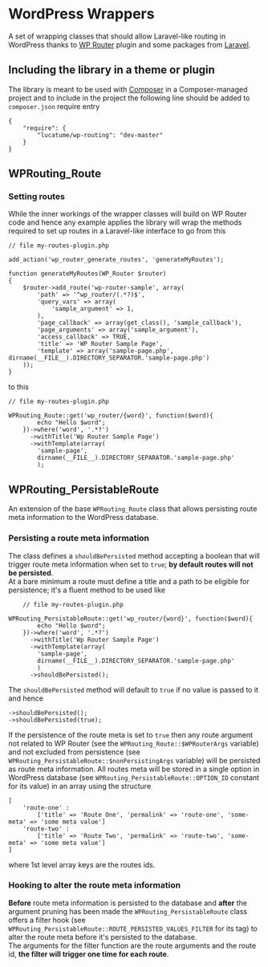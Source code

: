 # WordPress Wrappers

A set of wrapping classes that should allow Laravel-like routing in WordPress thanks to [WP Router](https://wordpress.org/plugins/wp-router/) plugin and some packages from [Laravel](http://laravel.com/).

## Including the library in a theme or plugin
The library is meant to be used with [Composer](https://getcomposer.org/) in a Composer-managed project and to include in the project the following line should be added to <code>composer.json</code> require entry

    {
        "require": {
            "lucatume/wp-routing": "dev-master"
        }
    } 

## WPRouting_Route

### Setting routes
While the inner workings of the wrapper classes will build on WP Router code and hence any example applies the library will wrap the methods required to set up routes in a Laravel-like interface to go from this

    // file my-routes-plugin.php

    add_action('wp_router_generate_routes', 'generateMyRoutes');

    function generateMyRoutes(WP_Router $router)
    {
        $router->add_route('wp-router-sample', array(
            'path' => '^wp_router/(.*?)$',
            'query_vars' => array(
                'sample_argument' => 1,
            ),
            'page_callback' => array(get_class(), 'sample_callback'),
            'page_arguments' => array('sample_argument'),
            'access_callback' => TRUE,
            'title' => 'WP Router Sample Page',
            'template' => array('sample-page.php', dirname(__FILE__).DIRECTORY_SEPARATOR.'sample-page.php')
        ));
    }

to this

    // file my-routes-plugin.php

    WPRouting_Route::get('wp_router/{word}', function($word){
            echo "Hello $word";
        })->where('word', '.*?')
          ->withTitle('Wp Router Sample Page')
          ->withTemplate(array(
            'sample-page',
            dirname(__FILE__).DIRECTORY_SEPARATOR.'sample-page.php'
            );

## WPRouting_PersistableRoute
An extension of the base `WPRouting_Route` class that allows persisting route meta information to the WordPress database.

### Persisting a route meta information
The class defines a `shouldBePersisted` method accepting a boolean that will trigger route meta information when set to `true`; **by default routes will not be persisted**.  
At a bare minimum a route must define a title and a path to be eligible for persistence; it's a fluent method to be used like

        // file my-routes-plugin.php

    WPRouting_PersistableRoute::get('wp_router/{word}', function($word){
            echo "Hello $word";
        })->where('word', '.*?')
          ->withTitle('Wp Router Sample Page')
          ->withTemplate(array(
            'sample-page',
            dirname(__FILE__).DIRECTORY_SEPARATOR.'sample-page.php'
            )
          ->shouldBePersisted();

The `shouldBePersisted` method will default to `true` if no value is passed to it and hence 

    ->shouldBePersisted();
    ->shouldBePersisted(true);

If the persistence of the route meta is set to `true`  then any route argument not related to WP Router (see the `WPRouting_Route::$WPRouterArgs` variable) and not excluded from persistence (see `WPRouting_PersistableRoute::$nonPersistingArgs` variable) will be persisted as route meta information.
All routes meta will be stored in a single option in WordPress database (see `WPRouting_PersistableRoute::OPTION_ID` constant for its value) in an array using the structure
    
    [
        'route-one' :
            ['title' => 'Route One', 'permalink' => 'route-one', 'some-meta' => 'some meta value']
        'route-two' :
            ['title' => 'Route Two', 'permalink' => 'route-two', 'some-meta' => 'some meta value']
    ]

where 1st level array keys are the routes ids.

### Hooking to alter the route meta information
**Before** route meta information is persisted to the database and **after** the argument pruning has been made the `WPRouting_PersistableRoute` class offers a filter hook (see <code>WPRouting_PersistableRoute::ROUTE_PERSISTED_VALUES_FILTER</code> for its tag) to alter the route meta before it's persisted to the database.  
The arguments for the filter function are the route arguments and the route id, **the filter will trigger one time for each route**.
